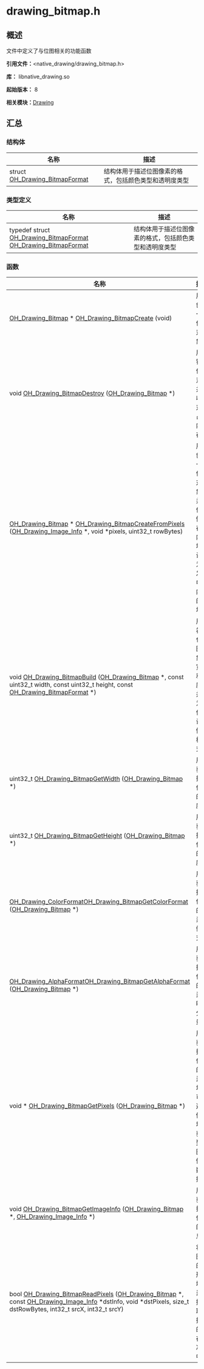 # drawing_bitmap.h


## 概述

文件中定义了与位图相关的功能函数

**引用文件：**&lt;native_drawing/drawing_bitmap.h&gt;

**库：** libnative_drawing.so

**起始版本：** 8

**相关模块：**[Drawing](_drawing.md)


## 汇总


### 结构体

| 名称 | 描述 | 
| -------- | -------- |
| struct  [OH_Drawing_BitmapFormat](_o_h___drawing___bitmap_format.md) | 结构体用于描述位图像素的格式，包括颜色类型和透明度类型 | 


### 类型定义

| 名称 | 描述 | 
| -------- | -------- |
| typedef struct [OH_Drawing_BitmapFormat](_o_h___drawing___bitmap_format.md)  [OH_Drawing_BitmapFormat](_drawing.md#oh_drawing_bitmapformat) | 结构体用于描述位图像素的格式，包括颜色类型和透明度类型 | 


### 函数

| 名称 | 描述 | 
| -------- | -------- |
| [OH_Drawing_Bitmap](_drawing.md#oh_drawing_bitmap) \* [OH_Drawing_BitmapCreate](_drawing.md#oh_drawing_bitmapcreate) (void) | 用于创建一个位图对象。 | 
| void [OH_Drawing_BitmapDestroy](_drawing.md#oh_drawing_bitmapdestroy) ([OH_Drawing_Bitmap](_drawing.md#oh_drawing_bitmap) \*) | 用于销毁位图对象并回收该对象占有内存。 | 
| [OH_Drawing_Bitmap](_drawing.md#oh_drawing_bitmap) \* [OH_Drawing_BitmapCreateFromPixels](_drawing.md#oh_drawing_bitmapcreatefrompixels) ([OH_Drawing_Image_Info](_o_h___drawing___image___info.md) \*, void \*pixels, uint32_t rowBytes) | 用于创建一个位图对象，并将位图像素存储内存地址设置为开发者申请内存的地址。 | 
| void [OH_Drawing_BitmapBuild](_drawing.md#oh_drawing_bitmapbuild) ([OH_Drawing_Bitmap](_drawing.md#oh_drawing_bitmap) \*, const uint32_t width, const uint32_t height, const [OH_Drawing_BitmapFormat](_o_h___drawing___bitmap_format.md) \*) | 用于初始化位图对象的宽度和高度，并且为该位图设置像素格式。 | 
| uint32_t [OH_Drawing_BitmapGetWidth](_drawing.md#oh_drawing_bitmapgetwidth) ([OH_Drawing_Bitmap](_drawing.md#oh_drawing_bitmap) \*) | 用于获取指定位图的宽度。 | 
| uint32_t [OH_Drawing_BitmapGetHeight](_drawing.md#oh_drawing_bitmapgetheight) ([OH_Drawing_Bitmap](_drawing.md#oh_drawing_bitmap) \*) | 用于获取指定位图的高度。 | 
| [OH_Drawing_ColorFormat](_drawing.md#oh_drawing_colorformat)[OH_Drawing_BitmapGetColorFormat](_drawing.md#oh_drawing_bitmapgetcolorformat) ([OH_Drawing_Bitmap](_drawing.md#oh_drawing_bitmap) \*) | 用于获取指定位图的像素存储格式。 | 
| [OH_Drawing_AlphaFormat](_drawing.md#oh_drawing_alphaformat)[OH_Drawing_BitmapGetAlphaFormat](_drawing.md#oh_drawing_bitmapgetalphaformat) ([OH_Drawing_Bitmap](_drawing.md#oh_drawing_bitmap) \*) | 用于获取指定位图的像素透明度分量。 | 
| void \* [OH_Drawing_BitmapGetPixels](_drawing.md#oh_drawing_bitmapgetpixels) ([OH_Drawing_Bitmap](_drawing.md#oh_drawing_bitmap) \*) | 用于获取指定位图的像素地址，可以通过像素地址获取到位图的像素数据。 | 
| void [OH_Drawing_BitmapGetImageInfo](_drawing.md#oh_drawing_bitmapgetimageinfo) ([OH_Drawing_Bitmap](_drawing.md#oh_drawing_bitmap) \*, [OH_Drawing_Image_Info](_o_h___drawing___image___info.md) \*) | 用于获取指定位图的信息。 | 
| bool [OH_Drawing_BitmapReadPixels](_drawing.md#oh_drawing_bitmapreadpixels) ([OH_Drawing_Bitmap](_drawing.md#oh_drawing_bitmap) \*, const [OH_Drawing_Image_Info](_o_h___drawing___image___info.md) \*dstInfo, void \*dstPixels, size_t dstRowBytes, int32_t srcX, int32_t srcY) | 将位图中的矩形区域像素数据读取到指定的内存缓冲区中。 | 
